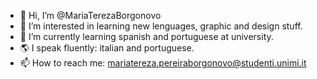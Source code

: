 - 👋 Hi, I’m @MariaTerezaBorgonovo
- 👀 I’m interested in learning new lenguages, graphic and design stuff.
- 🌱 I’m currently learning spanish and portuguese at university.
- 🌎 I speak fluently: italian and portuguese.
- 📫 How to reach me: mariatereza.pereiraborgonovo@studenti.unimi.it

<!---
MariaTerezaBorgonovo/MariaTerezaBorgonovo is a ✨ special ✨ repository because its `README.md` (this file) appears on your GitHub profile.
You can click the Preview link to take a look at your changes.
--->
